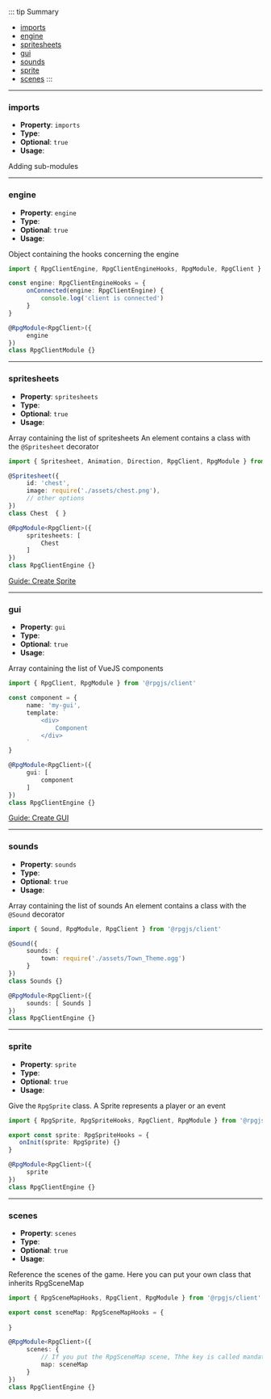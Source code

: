 ::: tip Summary
- [imports](#imports)
- [engine](#engine)
- [spritesheets](#spritesheets)
- [gui](#gui)
- [sounds](#sounds)
- [sprite](#sprite)
- [scenes](#scenes)
:::
---
### imports
- **Property**: `imports`
- **Type**: <Type type=' { client: null | Function, server: null | Function }[]' />
- **Optional**: `true` 
- **Usage**:


Adding sub-modules


---
### engine
- **Property**: `engine`
- **Type**: <Type type=' <a href="/classes/client-engine.html#rpgclientengine">RpgClientEngine</a>Hooks' />
- **Optional**: `true` 
- **Usage**:


Object containing the hooks concerning the engine

```ts
import { RpgClientEngine, RpgClientEngineHooks, RpgModule, RpgClient } from '@rpgjs/client'

const engine: RpgClientEngineHooks = {
     onConnected(engine: RpgClientEngine) {
         console.log('client is connected')
     }
}

@RpgModule<RpgClient>({
     engine
})
class RpgClientModule {}
```


---
### spritesheets
- **Property**: `spritesheets`
- **Type**: <Type type='Array&lt;Class&gt;' />
- **Optional**: `true` 
- **Usage**:

 
Array containing the list of spritesheets
An element contains a class with the `@Spritesheet` decorator

```ts
import { Spritesheet, Animation, Direction, RpgClient, RpgModule } from '@rpgjs/client'

@Spritesheet({
     id: 'chest',
     image: require('./assets/chest.png'),
     // other options
})
class Chest  { }

@RpgModule<RpgClient>({
     spritesheets: [
         Chest
     ]
})
class RpgClientEngine {}
```

[Guide: Create Sprite](/guide/create-sprite.html)


---
### gui
- **Property**: `gui`
- **Type**: <Type type='Array&lt;Component of VueJS&gt;' />
- **Optional**: `true` 
- **Usage**:

 
Array containing the list of VueJS components

```ts
import { RpgClient, RpgModule } from '@rpgjs/client'

const component = {
     name: 'my-gui',
     template: `
         <div>
             Component
         </div>
     `
}

@RpgModule<RpgClient>({
     gui: [
         component
     ]
})
class RpgClientEngine {}
```

[Guide: Create GUI](/guide/create-gui.html)


---
### sounds
- **Property**: `sounds`
- **Type**: <Type type='Array&lt;Class&gt;' />
- **Optional**: `true` 
- **Usage**:

 
Array containing the list of sounds
An element contains a class with the `@Sound` decorator

```ts
import { Sound, RpgModule, RpgClient } from '@rpgjs/client'

@Sound({
     sounds: {
         town: require('./assets/Town_Theme.ogg')
     }
})
class Sounds {}

@RpgModule<RpgClient>({
     sounds: [ Sounds ]
})
class RpgClientEngine {}
```


---
### sprite
- **Property**: `sprite`
- **Type**: <Type type=' <a href="/classes/sprite.html">RpgSprite</a>Hooks' />
- **Optional**: `true` 
- **Usage**:

 
Give the `RpgSprite` class. A Sprite represents a player or an event

```ts
import { RpgSprite, RpgSpriteHooks, RpgClient, RpgModule } from '@rpgjs/client'

export const sprite: RpgSpriteHooks = {
   onInit(sprite: RpgSprite) {}
}

@RpgModule<RpgClient>({
     sprite
})
class RpgClientEngine {}
``` 


---
### scenes
- **Property**: `scenes`
- **Type**: <Type type=' [sceneName: string]: <a href="/classes/scene-map.html">RpgSceneMap</a>Hooks ' />
- **Optional**: `true` 
- **Usage**:

 
Reference the scenes of the game. Here you can put your own class that inherits RpgSceneMap

```ts
import { RpgSceneMapHooks, RpgClient, RpgModule } from '@rpgjs/client'

export const sceneMap: RpgSceneMapHooks = {
    
}

@RpgModule<RpgClient>({
     scenes: {
         // If you put the RpgSceneMap scene, Thhe key is called mandatory `map`
         map: sceneMap
     }
})
class RpgClientEngine {}
``` 

